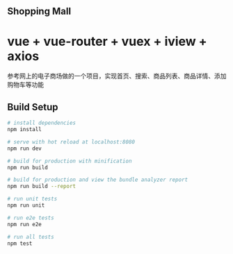 ## Shopping Mall

# vue + vue-router + vuex + iview + axios

参考网上的电子商场做的一个项目，实现首页、搜索、商品列表、商品详情、添加购物车等功能





## Build Setup

``` bash
# install dependencies
npm install

# serve with hot reload at localhost:8080
npm run dev

# build for production with minification
npm run build

# build for production and view the bundle analyzer report
npm run build --report

# run unit tests
npm run unit

# run e2e tests
npm run e2e

# run all tests
npm test
```
